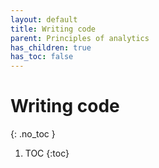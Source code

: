 ```yaml
---
layout: default
title: Writing code
parent: Principles of analytics
has_children: true
has_toc: false
---
```



# Writing code
{: .no_toc }

1. TOC
{:toc}